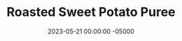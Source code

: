 ---
layout: post
title:  "Roasted Sweet Potato Puree"
date:   2023-05-21 00:00:00 -05000
categories: 
- Recipes
- Sauces, etc.
permalink: /recipes/sweet-potato-puree
image: /assets/Food/Spreads, Sauces, Toppings/Sweet Potato/sweet-potato-cover.jpg
ing: sweetpotato-ing
facts: sweetpotato-facts
Prep: 10
Rest: 
Cook: 90
Source1: https://www.darngoodveggies.com/how-to-make-sweet-potato-puree/#tasty-recipes-12129-jump-target
Source2: 
tags: 
- sweet potato mash
- mashed potato
- roasted
- puree
- butternut squash
- pumpkin
- canned pumpkin
- pumpkin pie
- pumpkin spice
- mashed sweet potato
Description: This is less of a recipe and more of a method, as you'd probably use sweet potato puree in something else. Try replacing bananas, applesauce, or pumpkin puree in my baked goods with this for an even more delicious flavor. I personally like making my <a href="oats-pumpkin">Pumpkin Pie Protein Overnight Oats</a> or <a href="fudge">Coconut Chocolate Fudge Squares</a> using sweeet potato puree instead.  You could also use this as baby food, or turn them into mashed potatoes. This yields about 300g puree, depending on the size of your potatoes.  Similar is my <a href="roasted-butternut-squash-puree">Roasted Butternut Squash Puree</a>, which can also be used just like sweet potato puree!  For double sweet potato action, use this puree as a spread on <a href="sweet-potato-bread">Whole Wheat Sweet Potato Loaf</a>
Instructions: 
- Wash the potatoes. Prick with a fork on all over about 10 times, and wrap in aluminum foil<br><br>

- Bake in the oven for 90 minutes at 400F until very soft. You can also use the air fryer at 400F for 1 hour. Set aside to cool before peeling<br><br>

- Puree with an immersion blender or food processor, or use a potato masher. Store in the fridge<br><br>

- You can also turn this into mashed potatoes (keep the skins on). Season to taste with garlic and onion powder, pepper, salt, paprika, and parsley<br><br>
- <center><img src="/assets/Food/Spreads, Sauces, Toppings/Sweet Potato/sweet-potato-4.jpg" alt="" class="instruction-image"></center>
---